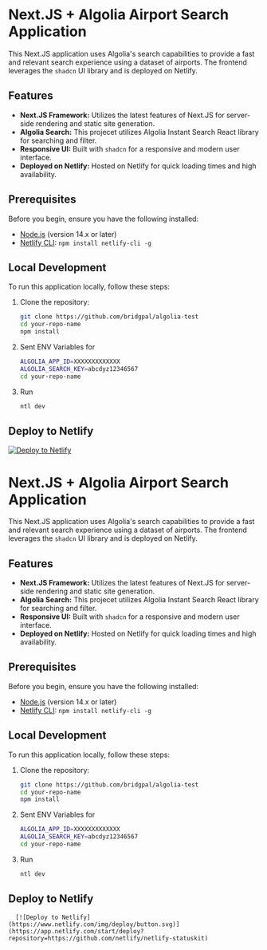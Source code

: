 # Next.JS + Algolia Airport Search Application

This Next.JS application uses Algolia's search capabilities to provide a fast and relevant search experience using a dataset of airports. The frontend leverages the `shadcn` UI library and is deployed on Netlify.

## Features

- **Next.JS Framework:** Utilizes the latest features of Next.JS for server-side rendering and static site generation.
- **Algolia Search:** This projecet utilizes Algolia Instant Search React library for searching and filter.
- **Responsive UI:** Built with `shadcn` for a responsive and modern user interface.
- **Deployed on Netlify:** Hosted on Netlify for quick loading times and high availability.

## Prerequisites

Before you begin, ensure you have the following installed:

- [Node.js](https://nodejs.org/) (version 14.x or later)
- [Netlify CLI](https://docs.netlify.com/cli/get-started/): `npm install netlify-cli -g`

## Local Development

To run this application locally, follow these steps:

1. Clone the repository:

   ```bash
   git clone https://github.com/bridgpal/algolia-test
   cd your-repo-name
   npm install
   ```

2. Sent ENV Variables for

   ```bash
   ALGOLIA_APP_ID=XXXXXXXXXXXXX
   ALGOLIA_SEARCH_KEY=abcdyz12346567
   cd your-repo-name
   ```

3. Run

   ```bash
   ntl dev
   ```

## Deploy to Netlify

[![Deploy to Netlify](https://www.netlify.com/img/deploy/button.svg)](https://app.netlify.com/start/deploy?repository=https://github.com/netlify/netlify-statuskit)

# Next.JS + Algolia Airport Search Application

This Next.JS application uses Algolia's search capabilities to provide a fast and relevant search experience using a dataset of airports. The frontend leverages the `shadcn` UI library and is deployed on Netlify.

## Features

- **Next.JS Framework:** Utilizes the latest features of Next.JS for server-side rendering and static site generation.
- **Algolia Search:** This projecet utilizes Algolia Instant Search React library for searching and filter.
- **Responsive UI:** Built with `shadcn` for a responsive and modern user interface.
- **Deployed on Netlify:** Hosted on Netlify for quick loading times and high availability.

## Prerequisites

Before you begin, ensure you have the following installed:

- [Node.js](https://nodejs.org/) (version 14.x or later)
- [Netlify CLI](https://docs.netlify.com/cli/get-started/): `npm install netlify-cli -g`

## Local Development

To run this application locally, follow these steps:

1.  Clone the repository:

    ```bash
    git clone https://github.com/bridgpal/algolia-test
    cd your-repo-name
    npm install
    ```

2.  Sent ENV Variables for

    ```bash
    ALGOLIA_APP_ID=XXXXXXXXXXXXX
    ALGOLIA_SEARCH_KEY=abcdyz12346567
    cd your-repo-name
    ```

3.  Run

    ```bash
    ntl dev
    ```

## Deploy to Netlify

      [![Deploy to Netlify](https://www.netlify.com/img/deploy/button.svg)](https://app.netlify.com/start/deploy?repository=https://github.com/netlify/netlify-statuskit)
